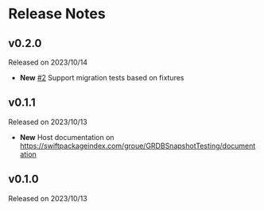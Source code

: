 # Release Notes

## v0.2.0

Released on 2023/10/14

- **New** [#2](https://github.com/groue/GRDBSnapshotTesting/pull/2) Support migration tests based on fixtures

## v0.1.1

Released on 2023/10/13

- **New** Host documentation on https://swiftpackageindex.com/groue/GRDBSnapshotTesting/documentation

## v0.1.0

Released on 2023/10/13
